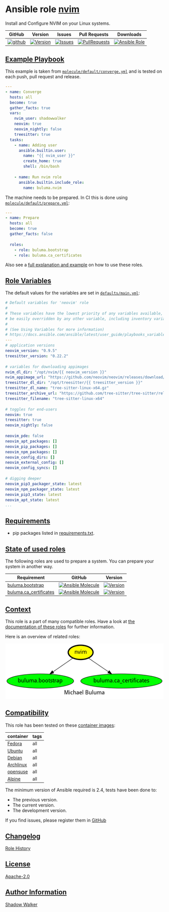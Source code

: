 # Ansible role [nvim](https://galaxy.ansible.com/ui/standalone/roles/buluma/nvim/documentation)

Install and Configure NVIM on your Linux systems.

|GitHub|Version|Issues|Pull Requests|Downloads|
|------|-------|------|-------------|---------|
|[![github](https://github.com/buluma/ansible-role-nvim/actions/workflows/molecule.yml/badge.svg)](https://github.com/buluma/ansible-role-nvim/actions/workflows/molecule.yml)|[![Version](https://img.shields.io/github/release/buluma/ansible-role-nvim.svg)](https://github.com/buluma/ansible-role-nvim/releases/)|[![Issues](https://img.shields.io/github/issues/buluma/ansible-role-nvim.svg)](https://github.com/buluma/ansible-role-nvim/issues/)|[![PullRequests](https://img.shields.io/github/issues-pr-closed-raw/buluma/ansible-role-nvim.svg)](https://github.com/buluma/ansible-role-nvim/pulls/)|[![Ansible Role](https://img.shields.io/ansible/role/d/buluma/nvim)](https://galaxy.ansible.com/ui/standalone/roles/buluma/nvim/documentation)|

## [Example Playbook](#example-playbook)

This example is taken from [`molecule/default/converge.yml`](https://github.com/buluma/ansible-role-nvim/blob/master/molecule/default/converge.yml) and is tested on each push, pull request and release.

```yaml
---
- name: Converge
  hosts: all
  become: true
  gather_facts: true
  vars:
    nvim_user: shadowwalker
    neovim: true
    neovim_nightly: false
    treesitter: true
  tasks:
    - name: Adding user
      ansible.builtin.user:
        name: "{{ nvim_user }}"
        create_home: true
        shell: /bin/bash

    - name: Run nvim role
      ansible.builtin.include_role:
        name: buluma.nvim
```

The machine needs to be prepared. In CI this is done using [`molecule/default/prepare.yml`](https://github.com/buluma/ansible-role-nvim/blob/master/molecule/default/prepare.yml):

```yaml
---
- name: Prepare
  hosts: all
  become: true
  gather_facts: false

  roles:
    - role: buluma.bootstrap
    - role: buluma.ca_certificates
```

Also see a [full explanation and example](https://buluma.github.io/how-to-use-these-roles.html) on how to use these roles.

## [Role Variables](#role-variables)

The default values for the variables are set in [`defaults/main.yml`](https://github.com/buluma/ansible-role-nvim/blob/master/defaults/main.yml):

```yaml
# Default variables for 'neovim' role
#
# These variables have the lowest priority of any variables available, and can
# be easily overridden by any other variable, including inventory variables.
#
# (See Using Variables for more information)
# https://docs.ansible.com/ansible/latest/user_guide/playbooks_variables.html#playbooks-variables
---
# application versions
neovim_version: "0.9.5"
treesitter_version: "0.22.2"

# variables for downloading appimages
nvim_dl_dir: "/opt/nvim/{{ neovim_version }}"
nvim_appimage_url: "https://github.com/neovim/neovim/releases/download/v{{ neovim_version }}/nvim.appimage"
treesitter_dl_dir: "/opt/treesitter/{{ treesitter_version }}"
treesitter_dl_name: "tree-sitter-linux-x64.gz"
treesitter_archive_url: "https://github.com/tree-sitter/tree-sitter/releases/download/v{{ treesitter_version }}/{{ treesitter_dl_name }}"
treesitter_filename: "tree-sitter-linux-x64"

# toggles for end-users
neovim: true
treesitter: true
neovim_nightly: false

neovim_pde: false
neovim_apt_packages: []
neovim_pip_packages: []
neovim_npm_packages: []
neovim_config_dirs: []
neovim_external_config: []
neovim_config_syncs: []

# digging deeper
neovim_pip3_packager_state: latest
neovim_npm_packager_state: latest
neovim_pip3_state: latest
neovim_apt_state: latest
...
```

## [Requirements](#requirements)

- pip packages listed in [requirements.txt](https://github.com/buluma/ansible-role-nvim/blob/master/requirements.txt).

## [State of used roles](#state-of-used-roles)

The following roles are used to prepare a system. You can prepare your system in another way.

| Requirement | GitHub | Version |
|-------------|--------|--------|
|[buluma.bootstrap](https://galaxy.ansible.com/buluma/bootstrap)|[![Ansible Molecule](https://github.com/buluma/ansible-role-bootstrap/actions/workflows/molecule.yml/badge.svg)](https://github.com/buluma/ansible-role-bootstrap/actions/workflows/molecule.yml)|[![Version](https://img.shields.io/github/release/buluma/ansible-role-bootstrap.svg)](https://github.com/shadowwalker/ansible-role-bootstrap)|
|[buluma.ca_certificates](https://galaxy.ansible.com/buluma/ca_certificates)|[![Ansible Molecule](https://github.com/buluma/ansible-role-ca_certificates/actions/workflows/molecule.yml/badge.svg)](https://github.com/buluma/ansible-role-ca_certificates/actions/workflows/molecule.yml)|[![Version](https://img.shields.io/github/release/buluma/ansible-role-ca_certificates.svg)](https://github.com/shadowwalker/ansible-role-ca_certificates)|

## [Context](#context)

This role is a part of many compatible roles. Have a look at [the documentation of these roles](https://buluma.github.io/) for further information.

Here is an overview of related roles:

![dependencies](https://raw.githubusercontent.com/buluma/ansible-role-nvim/png/requirements.png "Dependencies")

## [Compatibility](#compatibility)

This role has been tested on these [container images](https://hub.docker.com/u/buluma):

|container|tags|
|---------|----|
|[Fedora](https://hub.docker.com/r/buluma/fedora)|all|
|[Ubuntu](https://hub.docker.com/r/buluma/ubuntu)|all|
|[Debian](https://hub.docker.com/r/buluma/debian)|all|
|[Archlinux](https://hub.docker.com/r/buluma/archlinux)|all|
|[opensuse](https://hub.docker.com/r/buluma/opensuse)|all|
|[Alpine](https://hub.docker.com/r/buluma/alpine)|all|

The minimum version of Ansible required is 2.4, tests have been done to:

- The previous version.
- The current version.
- The development version.

If you find issues, please register them in [GitHub](https://github.com/buluma/ansible-role-nvim/issues)

## [Changelog](#changelog)

[Role History](https://github.com/buluma/ansible-role-nvim/blob/master/CHANGELOG.md)

## [License](#license)

[Apache-2.0](https://github.com/buluma/ansible-role-nvim/blob/master/LICENSE)

## [Author Information](#author-information)

[Shadow Walker](https://buluma.github.io/)

